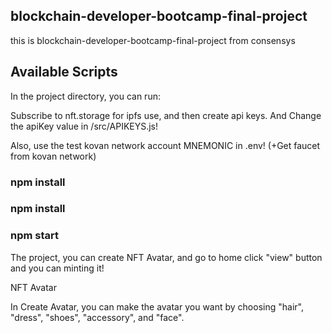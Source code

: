 ## blockchain-developer-bootcamp-final-project


this is blockchain-developer-bootcamp-final-project from consensys

## Available Scripts

In the project directory, you can run:

Subscribe to nft.storage for ipfs use, and then create api keys.
And
Change the apiKey value in /src/APIKEYS.js!

Also, use the test kovan network account MNEMONIC in .env!
(+Get faucet from kovan network)

### npm install
### npm install
### npm start

The project, you can create NFT Avatar, and go to home
click "view" button and you can minting it!

NFT Avatar

In Create Avatar, you can make the avatar you want by choosing "hair", "dress", "shoes", "accessory", and "face".

